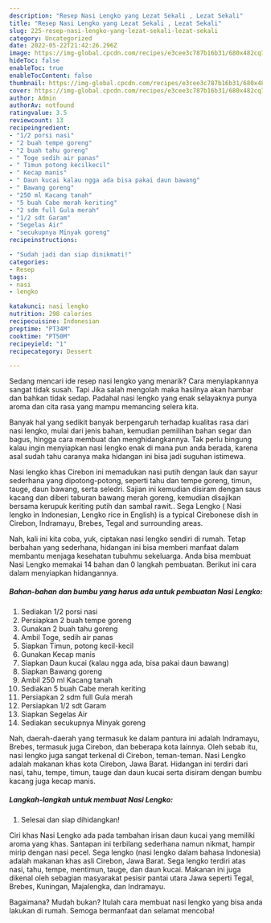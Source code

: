 ```yaml
---
description: "Resep Nasi Lengko yang Lezat Sekali , Lezat Sekali"
title: "Resep Nasi Lengko yang Lezat Sekali , Lezat Sekali"
slug: 225-resep-nasi-lengko-yang-lezat-sekali-lezat-sekali
category: Uncategorized
date: 2022-05-22T21:42:26.296Z
image: https://img-global.cpcdn.com/recipes/e3cee3c787b16b31/680x482cq70/nasi-lengko-foto-resep-utama.jpg
hideToc: false
enableToc: true
enableTocContent: false
thumbnail: https://img-global.cpcdn.com/recipes/e3cee3c787b16b31/680x482cq70/nasi-lengko-foto-resep-utama.jpg
cover: https://img-global.cpcdn.com/recipes/e3cee3c787b16b31/680x482cq70/nasi-lengko-foto-resep-utama.jpg
author: Admin
authorAv: notfound
ratingvalue: 3.5
reviewcount: 13
recipeingredient:
- "1/2 porsi nasi"
- "2 buah tempe goreng"
- "2 buah tahu goreng"
- " Toge sedih air panas"
- " Timun potong kecilkecil"
- " Kecap manis"
- " Daun kucai kalau ngga ada bisa pakai daun bawang"
- " Bawang goreng"
- "250 ml Kacang tanah"
- "5 buah Cabe merah keriting"
- "2 sdm full Gula merah"
- "1/2 sdt Garam"
- "Segelas Air"
- "secukupnya Minyak goreng"
recipeinstructions:

- "Sudah jadi dan siap dinikmati!"
categories:
- Resep
tags:
- nasi
- lengko

katakunci: nasi lengko 
nutrition: 298 calories
recipecuisine: Indonesian
preptime: "PT34M"
cooktime: "PT50M"
recipeyield: "1"
recipecategory: Dessert

---
```



Sedang mencari ide resep nasi lengko yang menarik? Cara menyiapkannya sangat tidak susah. Tapi Jika salah mengolah maka hasilnya akan hambar dan bahkan tidak sedap. Padahal nasi lengko yang enak selayaknya punya aroma dan cita rasa yang mampu memancing selera kita.


Banyak hal yang sedikit banyak berpengaruh terhadap kualitas rasa dari nasi lengko, mulai dari jenis bahan, kemudian pemilihan bahan segar dan bagus, hingga cara membuat dan menghidangkannya. Tak perlu bingung kalau ingin menyiapkan nasi lengko enak di mana pun anda berada, karena asal sudah tahu caranya maka hidangan ini bisa jadi suguhan istimewa.

Nasi lengko khas Cirebon ini memadukan nasi putih dengan lauk dan sayur sederhana yang dipotong-potong, seperti tahu dan tempe goreng, timun, tauge, daun bawang, serta seledri. Sajian ini kemudian disiram dengan saus kacang dan diberi taburan bawang merah goreng, kemudian disajikan bersama kerupuk keriting putih dan sambal rawit.. Sega Lengko ( Nasi lengko in Indonesian, Lengko rice in English) is a typical Cirebonese dish in Cirebon, Indramayu, Brebes, Tegal and surrounding areas.


Nah, kali ini kita coba, yuk, ciptakan nasi lengko sendiri di rumah. Tetap berbahan yang sederhana, hidangan ini bisa memberi manfaat dalam membantu menjaga kesehatan tubuhmu sekeluarga. Anda bisa membuat Nasi Lengko memakai 14 bahan dan 0 langkah pembuatan. Berikut ini cara dalam menyiapkan hidangannya.

<!--inarticleads1-->

##### Bahan-bahan dan bumbu yang harus ada untuk pembuatan Nasi Lengko:

1. Sediakan 1/2 porsi nasi
1. Persiapkan 2 buah tempe goreng
1. Gunakan 2 buah tahu goreng
1. Ambil  Toge, sedih air panas
1. Siapkan  Timun, potong kecil-kecil
1. Gunakan  Kecap manis
1. Siapkan  Daun kucai (kalau ngga ada, bisa pakai daun bawang)
1. Siapkan  Bawang goreng
1. Ambil 250 ml Kacang tanah
1. Sediakan 5 buah Cabe merah keriting
1. Persiapkan 2 sdm full Gula merah
1. Persiapkan 1/2 sdt Garam
1. Siapkan Segelas Air
1. Sediakan secukupnya Minyak goreng


Nah, daerah-daerah yang termasuk ke dalam pantura ini adalah Indramayu, Brebes, termasuk juga Cirebon, dan beberapa kota lainnya. Oleh sebab itu, nasi lengko juga sangat terkenal di Cirebon, teman-teman. Nasi Lengko adalah makanan khas kota Cirebon, Jawa Barat. Hidangan ini terdiri dari nasi, tahu, tempe, timun, tauge dan daun kucai serta disiram dengan bumbu kacang juga kecap manis. 

<!--inarticleads2-->

##### Langkah-langkah untuk membuat Nasi Lengko:


1. Selesai dan siap dihidangkan!

Ciri khas Nasi Lengko ada pada tambahan irisan daun kucai yang memiliki aroma yang khas. Santapan ini terbilang sederhana namun nikmat, hampir mirip dengan nasi pecel. Sega lengko (nasi lengko dalam bahasa Indonesia) adalah makanan khas asli Cirebon, Jawa Barat. Sega lengko terdiri atas nasi, tahu, tempe, mentimun, tauge, dan daun kucai. Makanan ini juga dikenal oleh sebagian masyarakat pesisir pantai utara Jawa seperti Tegal, Brebes, Kuningan, Majalengka, dan Indramayu. 

Bagaimana? Mudah bukan? Itulah cara membuat nasi lengko yang bisa anda lakukan di rumah. Semoga bermanfaat dan selamat mencoba!
